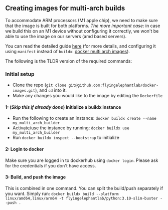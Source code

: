## Creating images for multi-arch builds
To accommodate ARM processors (M1 apple chip), we need to make sure that the image is built for both platforms.
*The more important case*: in case we build this on an M1 device without configuring it correctly, we won't be able to use the image on our servers (amd based servers).

You can read the detailed guide [here](https://www.docker.com/blog/multi-arch-images/) (for more details, and configuring it using `manifest` instead of `buildx`: [docker multi arch images](https://www.docker.com/blog/multi-arch-build-and-images-the-simple-way/)).

The following is the TLDR version of the required commands:

### Initial setup
- Clone the repo (`git clone git@github.com:flyingelephantlab/docker-images.git`), and `cd` into it.
- Make any changes you would like to the image by editing the `Dockerfile`

#### 1: (_Skip this if already done_) Initialize a buildx instance
- Run the following to create an instance: ```docker buildx create --name my_multi_arch_builder```
- Activate/use the instance by running: ```docker buildx use my_multi_arch_builder```
- Run ```docker buildx inspect --bootstrap``` to initialize

#### 2: Login to docker
Make sure you are logged in to dockerhub using ```docker login```. Please ask for the credentials if you don't have access.

#### 3: Build, and push the image
This is combined in one command. You can split the build/push separately if you want.
Simply run: ```docker buildx build --platform linux/amd64,linux/arm64 -t flyingelephantlab/python:3.10-slim-buster --push .```
